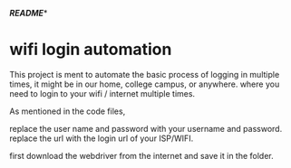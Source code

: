 *******************************************README********************************************

# wifi login automation

This project is ment to automate the basic process of logging in multiple times, it might be in our home, college campus, or anywhere. where you need to login to your wifi / internet multiple times. 

As mentioned in the code files, 

replace the user name and password with your username and password. 
replace the url with the login url of your ISP/WIFI. 


first download the webdriver from the internet and save it in the folder. 
